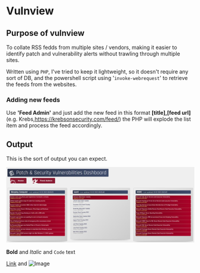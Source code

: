 # Vulnview #

## Purpose of vulnview ##
To collate RSS fedds from multiple sites / vendors, making it easier to identify patch and vulnerability alerts without trawling through multiple sites.

Written using `PHP`, I've tried to keep it lightweight, so it doesn't require any sort of DB, and the powershell script using '`invoke-webrequest`' to retrieve the feeds from the websites.

### Adding new feeds ###
Use **'Feed Admin'** and just add the new feed in this format **[title],[feed url]** (e.g. Krebs,https://krebsonsecurity.com/feed/) the PHP will explode the list item and process the feed accordingly.

## Output ##
This is the sort of output you can expect.

![image](https://github.com/richeaston/VulnView/blob/master/vulnview.png)


**Bold** and _Italic_ and `Code` text

[Link](url) and ![Image](src)
```

